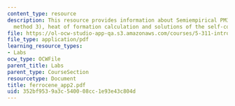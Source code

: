 ```yaml
---
content_type: resource
description: This resource provides information about Semiempirical PM3 (Parametrization
  method 3), heat of formation calculation and solutions of the self-consistent equations.
file: https://ol-ocw-studio-app-qa.s3.amazonaws.com/courses/5-311-introductory-chemical-experimentation-fall-2005/352bf9539a3c540008cc1e93e43c804d_ferrocene_app2.pdf
file_type: application/pdf
learning_resource_types:
- Labs
ocw_type: OCWFile
parent_title: Labs
parent_type: CourseSection
resourcetype: Document
title: ferrocene_app2.pdf
uid: 352bf953-9a3c-5400-08cc-1e93e43c804d
---
```

